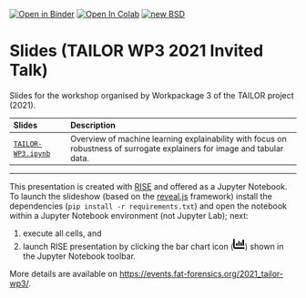 [![Open in Binder](https://mybinder.org/badge_logo.svg)](https://mybinder.org/v2/gh/fat-forensics/events/master?filepath=resources%2F2021_TAILOR-WP3%2Fslides)
[![Open In Colab](https://colab.research.google.com/assets/colab-badge.svg)](https://colab.research.google.com/github/fat-forensics/events/blob/master/)
[![new BSD](https://img.shields.io/github/license/fat-forensics/events.svg)](https://github.com/fat-forensics/events/blob/master/LICENCE)

# Slides (TAILOR WP3 2021 Invited Talk) #

Slides for the workshop organised by Workpackage 3 of the TAILOR project (2021).

| Slides | Description |
|:-------|:------------|
| [`TAILOR-WP3.ipynb`](TAILOR-WP3.ipynb) | Overview of machine learning explainability with focus on robustness of surrogate explainers for image and tabular data. |

---

This presentation is created with [RISE](https://rise.readthedocs.io/) and
offered as a Jupyter Notebook.
To launch the slideshow (based on the [reveal.js](https://revealjs.com/)
framework) install the dependencies (`pip install -r requirements.txt`) and
open the notebook within a Jupyter Notebook environment (not Jupyter Lab);
next:

1. execute all cells, and
2. launch RISE presentation by clicking the bar chart icon
   (<img src="../../../assets/images/barchart.svg" width=20px />) shown in the
   Jupyter Notebook toolbar.

More details are available on
<https://events.fat-forensics.org/2021_tailor-wp3/>.
